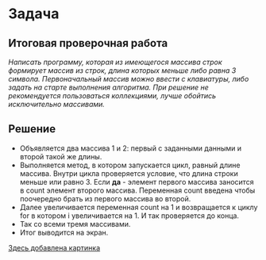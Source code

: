 # Задача #
## Итоговая проверочная работа ##
*Написать программу, которая из имеющегося массива строк формирует массив из строк, длина которых меньше либо равна 3 символа. Первоначальный массив можно ввести с клавиатуры, либо задать на старте выполнения алгоритма. При решение не рекомендуется пользоваться коллекциями, лучше обойтись исключительно массивами.*

## Решение ##
 * Объявляется два массива 1 и 2: первый с заданными данными и второй такой же длины. 
 * Выполняется метод, в котором запускается цикл, равный длине массива. Внутри цикла проверяется условие, что длина строки меньше или равно 3. Если **да**  - элемент первого массива заносится в count элемент второго массива. Переменная count введена чтобы поочередно брать из первого массива во второй.
 * Далее увеличивается переменная count на 1 и возвращается к циклу for в котором i увеличивается на 1. И так проверяется до конца.
 * Так со всеми тремя массивами.
 * Итог выводится на экран.

 [Здесь добавлена картинка](/Arraypicture.jpg)